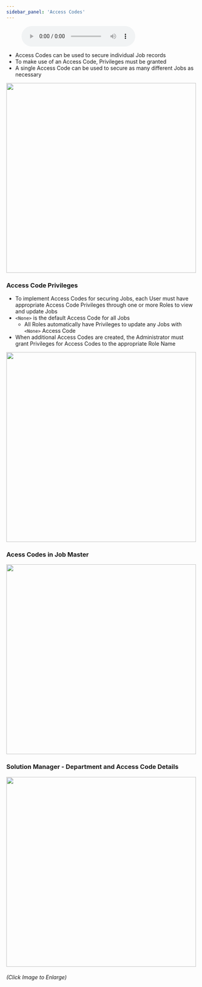 ```yaml
---
sidebar_panel: 'Access Codes'
---
```


<figure>
    <audio
        controls
        src="audiobasic/AccessCodes.mp3">
            Your browser does not support the
            <code>audio</code> element.
    </audio>
</figure>

* Access Codes can be used to secure individual Job records 
* To make use of an Access Code, Privileges must be granted 
* A single Access Code can be used to secure as many different Jobs as necessary

<a href="imgbasic/312.png" target="_blank"><img src="imgbasic/312.png" width="500"></img></a>

### Access Code Privileges

* To implement Access Codes for securing Jobs, each User must have appropriate Access Code Privileges through one or more Roles to view and update Jobs
* ```<None>``` is the default Access Code for all Jobs
    * All Roles automatically have Privileges to update any Jobs with ```<None>``` Access Code
* When additional Access Codes are created, the Administrator must grant Privileges for Access Codes to the appropriate Role Name

<a href="imgbasic/313.png" target="_blank"><img src="imgbasic/313.png" width="500"></img></a>

### Acess Codes in Job Master

<a href="imgbasic/314.png" target="_blank"><img src="imgbasic/314.png" width="500"></img></a>

### Solution Manager - Department and Access Code Details

<a href="imgbasic/315.png" target="_blank"><img src="imgbasic/315.png" width="500"></img></a>

###### (Click Image to Enlarge)